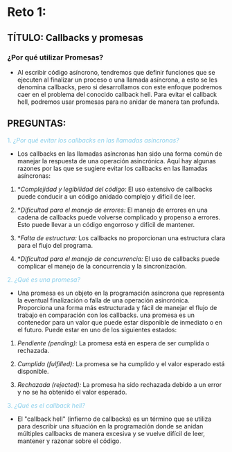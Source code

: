# Reto 1:
## TÍTULO: Callbacks y promesas

###  ¿Por qué utilizar Promesas?
- Al escribir código asíncrono, tendremos que definir funciones que se ejecuten al finalizar un proceso o una llamada asíncrona, a esto se les denomina callbacks, pero si desarrollamos con este enfoque podremos caer en el problema del conocido callback hell.
Para evitar el callback hell, podremos usar promesas para no anidar de manera tan profunda.

## PREGUNTAS:

<span style="color:skyblue">1. *¿Por qué evitar los callbacks en las llamadas asíncronas?*</span>

- Los callbacks en las llamadas asíncronas han sido una forma común de manejar la respuesta de una operación asincrónica. Aquí hay algunas razones por las que se sugiere evitar los callbacks en las llamadas asíncronas:

1. **Complejidad y legibilidad del código:* El uso extensivo de callbacks puede conducir a un código anidado complejo y difícil de leer.

2. **Dificultad para el manejo de errores:* El manejo de errores en una cadena de callbacks puede volverse complicado y propenso a errores. Esto puede llevar a un código engorroso y difícil de mantener.

3. **Falta de estructura:* Los callbacks no proporcionan una estructura clara para el flujo del programa.

4. **Dificultad para el manejo de concurrencia:* El uso de callbacks puede complicar el manejo de la concurrencia y la sincronización.


<span style="color:skyblue">2. *¿Qué es una promesa?*</span>

- Una promesa es un objeto en la programación asíncrona que representa la eventual finalización o falla de una operación asincrónica. Proporciona una forma más estructurada y fácil de manejar el flujo de trabajo en comparación con los callbacks. una promesa es un contenedor para un valor que puede estar disponible de inmediato o en el futuro. Puede estar en uno de los siguientes estados:

1. *Pendiente (pending):* La promesa está en espera de ser cumplida o rechazada.

2. *Cumplida (fulfilled):* La promesa se ha cumplido y el valor esperado está disponible.

3. *Rechazada (rejected):* La promesa ha sido rechazada debido a un error y no se ha obtenido el valor esperado.

<span style="color:skyblue">3. *¿Qué es el callback hell?*</span>

- El "callback hell" (infierno de callbacks) es un término que se utiliza para describir una situación en la programación donde se anidan múltiples callbacks de manera excesiva y se vuelve difícil de leer, mantener y razonar sobre el código. 





